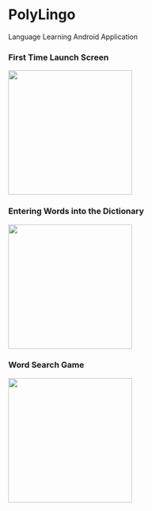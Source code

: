 # PolyLingo
Language Learning Android Application

### First Time Launch Screen
<img src="https://user-images.githubusercontent.com/79415930/218523630-c4a1cc71-4380-4bc8-9d23-afd92048c6fd.jpg" width="250">

### Entering Words into the Dictionary
<img src="https://user-images.githubusercontent.com/79415930/218523818-0aee08e5-a3fb-4eb4-9c24-c1a4e78791e2.jpg" width="250">

### Word Search Game
<img src="https://user-images.githubusercontent.com/79415930/218523868-bc37361c-0721-4736-a272-0e6e875e5cc8.jpg" width="250">
